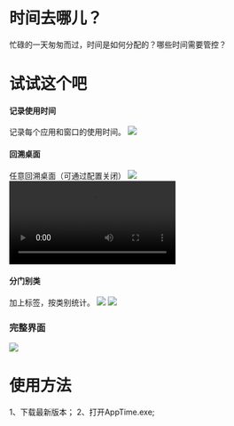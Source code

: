 # 时间去哪儿？
忙碌的一天匆匆而过，时间是如何分配的？哪些时间需要管控？

# 试试这个吧
#### 记录使用时间
记录每个应用和窗口的使用时间。
![](https://github.com/newdraw/AppTime/blob/master/files/list.jpg)

#### 回溯桌面
任意回溯桌面（可通过配置关闭）
![](https://github.com/newdraw/AppTime/blob/master/files/time.jpg)
![](https://github.com/newdraw/AppTime/blob/master/files/playback.mp4)

#### 分门别类
加上标签，按类别统计。
![](https://github.com/newdraw/AppTime/blob/master/files/tag.jpg)
![](https://github.com/newdraw/AppTime/blob/master/files/tagview.jpg)

### 完整界面
![](https://github.com/newdraw/AppTime/blob/master/files/tv.jpg)

# 使用方法
1、下载最新版本；
2、打开AppTime.exe;
